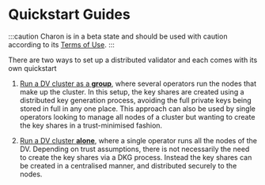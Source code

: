 # Quickstart Guides

:::caution
Charon is in a beta state and should be used with caution according to its [Terms of Use](https://obol.tech/terms.pdf).
:::

There are two ways to set up a distributed validator and each comes with its own quickstart
1. [Run a DV cluster as a **group**](./group/index.md), where several operators run the nodes that make up the cluster. In this setup, the key shares are created using a distributed key generation process, avoiding the full private keys being stored in full in any one place. 
This approach can also be used by single operators looking to manage all nodes of a cluster but wanting to create the key shares in a trust-minimised fashion.

2. [Run a DV cluster **alone**](./quickstart/alone/create-keys), where a single operator runs all the nodes of the DV. Depending on trust assumptions, there is not necessarily the need to create the key shares via a DKG process. Instead the key shares can be created in a centralised manner, and distributed securely to the nodes.